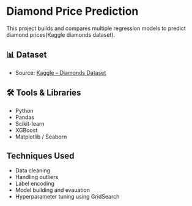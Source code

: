# Diamond Price Prediction

This project builds and compares multiple regression models to predict diamond prices(Kaggle diamonds dataset). 
## 📊 Dataset
- Source: [Kaggle – Diamonds Dataset](https://www.kaggle.com/datasets/shivam2503/diamonds)

## 🛠️ Tools & Libraries
- Python
- Pandas
- Scikit-learn
- XGBoost
- Matplotlib / Seaborn

## Techniques Used
 - Data cleaning 
 - Handling outliers
 - Label encoding
 - Model building and evauation
 - Hyperparameter tuning using GridSearch
